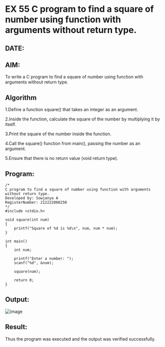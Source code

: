 # EX 55 C program to find a square of number using function with arguments without return type.
## DATE:
## AIM:
To write a C program to find a square of number using function with arguments without return type.

## Algorithm
1.Define a function square() that takes an integer as an argument.

2.Inside the function, calculate the square of the number by multiplying it by itself.

3.Print the square of the number inside the function.

4.Call the square() function from main(), passing the number as an argument.

5.Ensure that there is no return value (void return type).

 

## Program:
```
/*
C program to find a square of number using function with arguments without return type.
Developed by: Sowjanya A
RegisterNumber: 212222060250 
*/
#include <stdio.h>

void square(int num)
{
    printf("Square of %d is %d\n", num, num * num);
}

int main()
{
    int num;

    printf("Enter a number: ");
    scanf("%d", &num);

    square(num);

    return 0;
}
```

## Output:

![image](https://github.com/user-attachments/assets/54a9d34b-4d75-4a6f-9d7e-8f20fefa6e9d)


## Result:
Thus the program was executed and the output was verified successfully.
